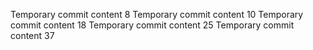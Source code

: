 Temporary commit content 8
Temporary commit content 10
Temporary commit content 18
Temporary commit content 25
Temporary commit content 37
